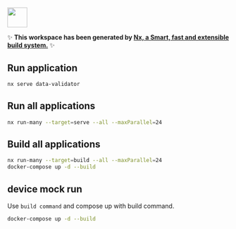 # 

<a alt="Nx logo" href="https://nx.dev" target="_blank" rel="noreferrer"><img src="https://raw.githubusercontent.com/nrwl/nx/master/images/nx-logo.png" width="45"></a>

✨ **This workspace has been generated by [Nx, a Smart, fast and extensible build system.](https://nx.dev)** ✨


## Run application
```bash
nx serve data-validator
```

## Run all applications
```bash
nx run-many --target=serve --all --maxParallel=24
```


## Build all applications
```bash
nx run-many --target=build --all --maxParallel=24
docker-compose up -d --build
```


## device mock run
Use `build command` and compose up with build command.
```bash
docker-compose up -d --build
```
